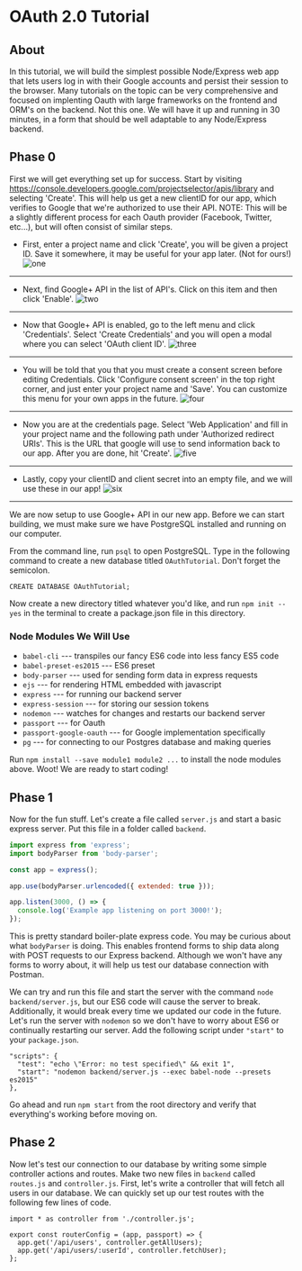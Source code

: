 # OAuth 2.0 Tutorial

## About

In this tutorial, we will build the simplest possible Node/Express web app that lets users log in with their Google accounts and persist their session to the browser. Many tutorials on the topic can be very comprehensive and focused on implenting Oauth with large frameworks on the frontend and ORM's on the backend. Not this one. We will have it up and running in 30 minutes, in a form that should be well adaptable to any Node/Express backend.

## Phase 0
First we will get everything set up for success. Start by visiting https://console.developers.google.com/projectselector/apis/library and selecting 'Create'. This will help us get a new clientID for our app, which verifies to Google that we're authorized to use their API. NOTE: This will be a slightly different process for each Oauth provider (Facebook, Twitter, etc...), but will often consist of similar steps.

- First, enter a project name and click 'Create', you will be given a project ID. Save it somewhere, it may be useful for your app later. (Not for ours!)
![one](assets/one.png)
---
- Next, find Google+ API in the list of API's. Click on this item and then click 'Enable'.
![two](assets/two.png)
---
- Now that Google+ API is enabled, go to the left menu and click 'Credentials'. Select 'Create Credentials' and you will open a modal where you can select 'OAuth client ID'.
![three](assets/three.png)
---
 - You will be told that you that you must create a consent screen before editing Credentials. Click 'Configure consent screen' in the top right corner, and just enter your project name and 'Save'. You can customize this menu for your own apps in the future.
![four](assets/four.png)
---
- Now you are at the credentials page. Select 'Web Application' and fill in your project name and the following path under 'Authorized redirect URIs'. This is the URL that google will use to send information back to our app. After you are done, hit 'Create'.
![five](assets/five.png)
---
- Lastly, copy your clientID and client secret into an empty file, and we will use these in our app!
![six](assets/six.png)
---
We are now setup to use Google+ API in our new app. Before we can start building, we must make sure we have PostgreSQL installed and running on our computer.

From the command line, run `psql` to open PostgreSQL. Type in the following command to create a new database titled `OAuthTutorial`. Don't forget the semicolon.

`CREATE DATABASE OAuthTutorial;`

Now create a new directory titled whatever you'd like, and run `npm init --yes` in the terminal to create a package.json file in this directory.

### Node Modules We Will Use
- `babel-cli` --- transpiles our fancy ES6 code into less fancy ES5 code
- `babel-preset-es2015` --- ES6 preset
- `body-parser` --- used for sending form data in express requests
- `ejs` --- for rendering HTML embedded with javascript
- `express` --- for running our backend server
- `express-session` --- for storing our session tokens
- `nodemon` --- watches for changes and restarts our backend server
- `passport` --- for Oauth
- `passport-google-oauth` --- for Google implementation specifically
- `pg` --- for connecting to our Postgres database and making queries

Run `npm install --save module1 module2 ...` to install the node modules above. Woot! We are ready to start coding!

## Phase 1

Now for the fun stuff. Let's create a file called `server.js` and start a basic express server. Put this file in a folder called `backend`.

``` javascript
import express from 'express';
import bodyParser from 'body-parser';

const app = express();

app.use(bodyParser.urlencoded({ extended: true }));

app.listen(3000, () => {
  console.log('Example app listening on port 3000!');
});
```
This is pretty standard boiler-plate express code. You may be curious about what `bodyParser` is doing. This enables frontend forms to ship data along with POST requests to our Express backend. Although we won't have any forms to worry about, it will help us test our database connection with Postman.

We can try and run this file and start the server with the command `node backend/server.js`, but our ES6 code will cause the server to break. Additionally, it would break every time we updated our code in the future. Let's run the server with `nodemon` so we don't have to worry about ES6 or continually restarting our server. Add the following script under `"start"` to your `package.json`.

```
"scripts": {
  "test": "echo \"Error: no test specified\" && exit 1",
  "start": "nodemon backend/server.js --exec babel-node --presets es2015"
},
```

Go ahead and run `npm start` from the root directory and verify that everything's working before moving on.

## Phase 2

Now let's test our connection to our database by writing some simple controller actions and routes. Make two new files in `backend` called `routes.js` and `controller.js`. First, let's write a controller that will fetch all users in our database. We can quickly set up our test routes with the following few lines of code.

```
import * as controller from './controller.js';

export const routerConfig = (app, passport) => {
  app.get('/api/users', controller.getAllUsers);
  app.get('/api/users/:userId', controller.fetchUser);
};
```
